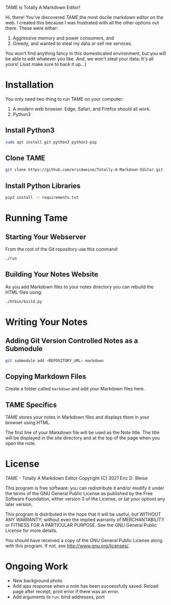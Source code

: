 TAME is Totally A Markdown Editor!

Hi, there!
You've discovered _TAME_,the most docile markdown editor on the web. 
I created this because I was frustrated with all the other options out there.
These were either:

1. Aggressive memory and power consumers, and
2. Greedy, and wanted to steal my data or sell me services.

You won't find anything fancy in this domesticated environment, but you will be able to edit whatever you like.
_And_, we won't steal your data; It's all yours!
(Just make sure to back it up...)


# Installation
You only need two thing to run TAME on your computer:

1. A modern web browser. Edge, Safari, and Firefox should all work.
2. Python3

## Install Python3
```bash
sudo apt install git python3 python3-pip
```

## Clone TAME
```bash
git clone https://github.com/ericdweise/Totally-A-Markdown-Editor.git
```

## Install Python Libraries
```bash
pip3 install -r requirements.txt
```


# Running Tame
## Starting Your Webserver
From the root of the Git repository use this command:
```bash
./run
```

## Building Your Notes Website
As you add Markdown files to your notes directory you can rebuild the HTML files using:
```bash
./htbin/build.py
```


# Writing Your Notes
## Adding Git Version Controlled Notes as a Submodule
```bash
git submodule add <REPOSITORY_URL> markdown
```

## Copying Markdown Files
Create a folder called `markdown` and add your Markdown files here.

## TAME Specifics
TAME stores your notes in Markdown files and displays them in your browser using HTML.

The first line of your Markdown file will be used as the Note title.
The title will be displayed in the site directory and at the top of the page when you open the note.


# License
TAME - Totally A Markdown Editor
Copyright (C) 2021 Eric D. Weise

This program is free software: you can redistribute it and/or modify
it under the terms of the GNU General Public License as published by
the Free Software Foundation, either version 3 of the License, or
(at your option) any later version.

This program is distributed in the hope that it will be useful,
but WITHOUT ANY WARRANTY; without even the implied warranty of
MERCHANTABILITY or FITNESS FOR A PARTICULAR PURPOSE.  See the
GNU General Public License for more details.

You should have received a copy of the GNU General Public License
along with this program.  If not, see <http://www.gnu.org/licenses/>.


# Ongoing Work
- New background photo
- Add ajax response when a note has been successfully saved. Reload page after receipt, print error if there was an error.
- Add arguments to `run`: bind addresses, port
